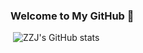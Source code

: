 ### Welcome to My GitHub 👋   

​                                                                                  ![ZZJ's GitHub stats](https://github-readme-stats.vercel.app/api?username=RS2002&theme=tokyonight&rank_icon=percentile)       

